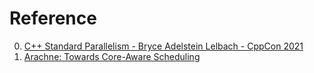 # Reference

0. [C++ Standard Parallelism - Bryce Adelstein Lelbach - CppCon 2021](https://www.youtube.com/watch?v=LW_T2RGXego)
0. [Arachne: Towards Core-Aware Scheduling](https://github.com/PlatformLab/Arachne)

